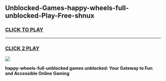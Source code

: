 
## Unblocked-Games-happy-wheels-full-unblocked-Play-Free-shnux
<h3>
<a href="https://premium76.site?title=happy-wheels-full-unblocked&ref=12A">CLICK TO PLAY</a></h3>
<hr>

<h3>
<a href="https://premium76.site?title=happy-wheels-full-unblocked&ref=12A">CLICK 2 PLAY</a>
  
</h3>

<a href="https://premium76.site?title=happy-wheels-full-unblocked&ref=12A"><img src="https://clearcache.store/games.png"></a>


**happy-wheels-full-unblocked games unblocked: Your Gateway to Fun and Accessible Online Gaming**
